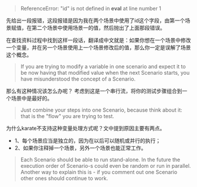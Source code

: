 

> ReferenceError: "id" is not defined in **eval** at line number 1

先给出一段报错，这段报错是因为我在两个场景中使用了id这个字段，由第一个场景赋值，在第二个场景中使用场景一的值，然后抛出了上面那段错误。

在查找资料过程中找到这样一段话，翻译成中文就是：如果你想在一个场景中修改一个变量，并在另一个场景使用上一个场景修改后的值，那么你一定是误解了场景这个概念。

> If you are trying to modify a variable in one scenario and expect it to be now having that modified value when the next Scenario starts, you have misunderstood the concept of a Scenario.

那么有这种情况该怎么办呢？
考虑到这是一个串行流，将你的测试步骤组合到一个场景中是最好的。
>Just combine your steps into one Scenario, because think about it: that is the "flow" you are trying to test.

为什么karate不支持这种变量处理方式呢？文中提到原因主要有两点。
- 1、每个场景应当是独立的，因为在以后可以随机或并行的执行；
- 2、如果你注释掉一个场景，另外一个场景也能正常工作。

> Each Scenario should be able to run stand-alone. In the future the execution order of Scenario-s could even be random or run in parallel.
Another way to explain this is - if you comment out one Scenario other ones should continue to work.